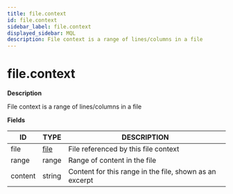 ```yaml
---
title: file.context
id: file.context
sidebar_label: file.context
displayed_sidebar: MQL
description: File context is a range of lines/columns in a file
---
```


# file.context

**Description**

File context is a range of lines/columns in a file

**Fields**

| ID      | TYPE            | DESCRIPTION                                             |
| ------- | --------------- | ------------------------------------------------------- |
| file    | [file](file.md) | File referenced by this file context                    |
| range   | range           | Range of content in the file                            |
| content | string          | Content for this range in the file, shown as an excerpt |
